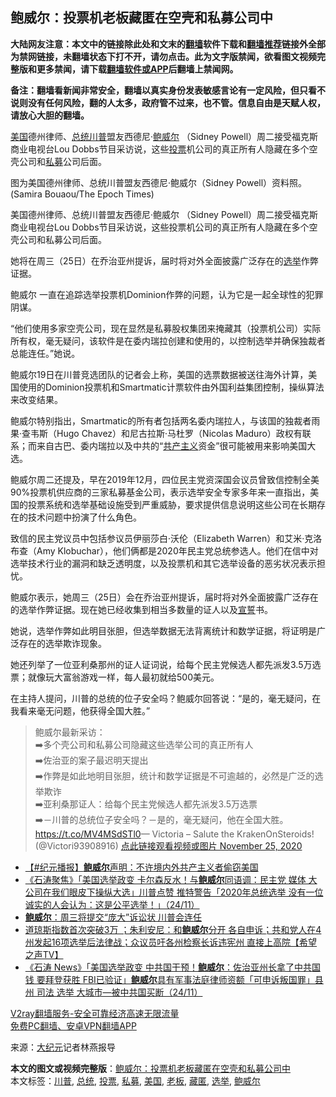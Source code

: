  <h2>鲍威尔：投票机老板藏匿在空壳和私募公司中</h2> <p class="notice"><b>大陆网友注意：本文中的链接除此处和文末的<a href="https://github.com/bannedbook/fanqiang" >翻墙</a>软件下载和<a href="https://github.com/killgcd/justmysocks/blob/master/README.md">翻墙推荐</a>链接外全部为禁网链接，未翻墙状态下打不开，请勿点击。此为文字版禁闻，欲看图文视频完整版和更多禁闻，请下载<a href="https://github.com/bannedbook/fanqiang">翻墙软件或APP</a>后翻墙上禁闻网。</p><p>备注：翻墙看新闻非常安全，翻墙以真实身份发表敏感言论有一定风险，但只看不说则没有任何风险，翻的人太多，政府管不过来，也不管。信息自由是天赋人权，请放心大胆的翻墙。</b></p>  <div class="entry"> <p id="summary"><a href="https://www.bannedbook.org/bnews/tag/%e7%be%8e%e5%9b%bd/" class="st_tag internal_tag" rel="tag" title="标签 美国 下的日志">美国</a>德州律师、<a href="https://www.bannedbook.org/bnews/tag/%e6%80%bb%e7%bb%9f/" class="st_tag internal_tag" rel="tag" title="标签 总统 下的日志">总统</a><a href="https://www.bannedbook.org/bnews/tag/%e5%b7%9d%e6%99%ae/" class="st_tag internal_tag" rel="tag" title="标签 川普 下的日志">川普</a>盟友西德尼·<a href="https://www.bannedbook.org/bnews/tag/%e9%b2%8d%e5%a8%81%e5%b0%94/" class="st_tag internal_tag" rel="tag" title="标签 鲍威尔 下的日志">鲍威尔</a> （Sidney Powell）周二接受福克斯商业电视台Lou Dobbs节目采访说，这些<a href="https://www.bannedbook.org/bnews/tag/%E6%8A%95%E7%A5%A8/" class="st_tag internal_tag" rel="tag" title="标签 投票 下的日志">投票</a>机公司的真正所有人隐藏在多个空壳公司和<a href="https://www.bannedbook.org/bnews/tag/%E7%A7%81%E5%8B%9F/" class="st_tag internal_tag" rel="tag" title="标签 私募 下的日志">私募</a>公司后面。</p> <p> 图为美国德州律师、总统川普盟友西德尼·鲍威尔（Sidney Powell）资料照。(Samira Bouaou/The Epoch Times)</p> <p>美国德州律师、总统川普盟友西德尼·鲍威尔 （Sidney Powell）周二接受福克斯商业电视台Lou Dobbs节目采访说，这些投票机公司的真正所有人隐藏在多个空壳公司和私募公司后面。</p> <p>她将在周三（25日）在乔治亚州提诉，届时将对外全面披露广泛存在的<a href="https://www.bannedbook.org/bnews/tag/%e9%80%89%e4%b8%be/" class="st_tag internal_tag" rel="tag" title="标签 选举 下的日志">选举</a>作弊证据。</p>  <p>鲍威尔 一直在追踪选举投票机Dominion作弊的问题，认为它是一起全球性的犯罪阴谋。</p> <p>“他们使用多家空壳公司，现在显然是私募股权集团来掩藏其（投票机公司）实际所有权，毫无疑问，该软件是在委内瑞拉创建和使用的，以控制选举并确保独裁者总能连任。”她说。</p> <p>鲍威尔19日在川普竞选团队的记者会上称，美国的选票数据被送往海外计算，美国使用的Dominion投票机和Smartmatic计票软件由外国利益集团控制，操纵算法来改变结果。</p> <p>鲍威尔特别指出，Smartmatic的所有者包括两名委内瑞拉人，与该国的独裁者雨果‧查韦斯（Hugo Chavez）和尼古拉斯‧马杜罗（Nicolas Maduro）政权有联系；而来自古巴、委内瑞拉以及中共的“<span class='wp_keywordlink'><a href="https://www.bannedbook.org/forum2/topic6177.html" title="《共产主义的终极目的》" target="_blank">共产主义</a></span>资金”很可能被用来影响美国大选。</p>  <p>鲍威尔周二还提及，早在2019年12月，四位民主党资深国会议员曾致信控制全美90%投票机供应商的三家私募基金公司，表示选举安全专家多年来一直指出，美国的投票系统和选举基础设施受到严重威胁，要求提供信息说明这些公司在长期存在的技术问题中扮演了什么角色。</p> <p>致信的民主党议员中包括参议员伊丽莎白‧沃伦（Elizabeth Warren）和艾米‧克洛布查（Amy Klobuchar），他们俩都是2020年民主党总统参选人。他们在信中对选举技术行业的漏洞和缺乏透明度，以及投票机和其它选举设备的恶劣状况表示担忧。</p> <p>鲍威尔表示，她周三（25日）会在乔治亚州提诉，届时将对外全面披露广泛存在的选举作弊证据。现在她已经收集到相当多数量的证人以及<span class='wp_keywordlink'><a href="https://www.bannedbook.org/forum5/topic17.html" title="宣誓与预言" target="_blank">宣誓</a></span>书。</p> <p>她说，选举作弊如此明目张胆，但选举数据无法背离统计和数学证据，将证明是广泛存在的选举欺诈现象。</p>  <p>她还列举了一位亚利桑那州的证人证词说，给每个民主党候选人都先派发3.5万选票；就像玩大富翁游戏一样，每人最初就给500美元。</p> <p>在主持人提问，川普的总统的位子安全吗？鲍威尔回答说：“是的，毫无疑问，在我看来毫无问题，他获得全国大胜。”</p> <blockquote><p>鲍威尔最新采访：<br />➡️多个壳公司和私募公司隐藏这些选举公司的真正所有人<br />➡️佐治亚的案子最迟明天提出<br />➡️作弊是如此地明目张胆，统计和数学证据是不可逾越的，必然是广泛的选举欺诈<br />➡️亚利桑那证人：给每个民主党候选人都先派发3.5万选票<br />➡️－川普的总统位子安全吗？－是的，毫无疑问，他在全国大胜。 <a href="https://t.co/MV4MSdSTl0">https://t.co/MV4MSdSTl0</a>— Victoria &#8211; Salute the KrakenOnSteroids! (@Victori93908916) <a href="https://twitter.com/Victori93908916/status/1331411287222448129?ref_src=twsrc%5Etfw">点此链接观看视频或图片 November 25, 2020</a></p></blockquote> <ul class='op-related-articles' title='相关阅读'> <li><a href='https://www.bannedbook.org/bnews/bannedvideo/20201125/1436828.html' target='_blank'>【#纪元播报】<b>鲍威尔</b>声明：不许境内外共产主义者偷窃美国</a></li> <li><a href='https://www.bannedbook.org/bnews/bannedvideo/20201125/1436813.html' target='_blank'>《石涛聚焦》「美国选举政变 卡尔森反水！与<b>鲍威尔</b>同语调：民主党 媒体 大公司在我们眼皮下操纵大选」川普点赞 推特警告「2020年总统选举 没有一位诚实的人会认为：这是公平选举！」（24/11）</a></li> <li><a href='https://www.bannedbook.org/bnews/cbnews/20201125/1436754.html' target='_blank'><b>鲍威尔</b>：周三将提交“庞大”诉讼状 川普会连任</a></li> <li><a href='https://www.bannedbook.org/bnews/cbnews/20201125/1436751.html' target='_blank'>道琼斯指数首次突破3万 ；朱利安尼：和<b>鲍威尔</b>分开 各自申诉；共和党人在4州发起16项选举后法律战；众议员吁各州检察长诉违宪州 直接上高院【希望之声TV】</a></li> <li><a href='https://www.bannedbook.org/bnews/bannedvideo/20201125/1436691.html' target='_blank'>《石涛 News》「美国选举政变 中共国干预！<b>鲍威尔</b>：佐治亚州长拿了中共国钱 要拜登获胜 FBI已验证」<b>鲍威尔</b>具有军事法庭律师资额「可申诉叛国罪」县 州 司法 选举 大城市—被中共国买断（24/11）</a></li> </ul> <p class="texttj"> <a href="https://www.bannedbook.org/forum23/topic22702.html" target="_blank">V2ray翻墙服务-安全可靠经济高速无限流量</a><br/> <a href="https://github.com/bannedbook/fanqiang/wiki/%E7%A6%81%E9%97%BB%E7%BD%91%E5%AE%89%E5%8D%93%E7%BF%BB%E5%A2%99%E6%96%B0%E9%97%BBAPP" target="_blank">免费PC翻墙、安卓VPN翻墙APP</a></p><p> 来源：<span class='wp_keywordlink_affiliate'><a href="http://www.epochtimes.com/" title="大纪元" target="_blank">大纪元</a></span>记者林燕报导 </p> <a name='sharetosocial'></a>       <div><b>本文的图文或视频完整版</b>：<a href='https://www.bannedbook.org/bnews/topimagenews/20201125/1436851.html'>鲍威尔：投票机老板藏匿在空壳和私募公司中</a></div>  </div><!--END ENTRY--> <div class="postfooter"> <div>本文标签：<a href="https://www.bannedbook.org/bnews/tag/%e5%b7%9d%e6%99%ae/" rel="tag">川普</a>, <a href="https://www.bannedbook.org/bnews/tag/%e6%80%bb%e7%bb%9f/" rel="tag">总统</a>, <a href="https://www.bannedbook.org/bnews/tag/%E6%8A%95%E7%A5%A8/" rel="tag">投票</a>, <a href="https://www.bannedbook.org/bnews/tag/%E7%A7%81%E5%8B%9F/" rel="tag">私募</a>, <a href="https://www.bannedbook.org/bnews/tag/%e7%be%8e%e5%9b%bd/" rel="tag">美国</a>, <a href="https://www.bannedbook.org/bnews/tag/%e8%80%81%e6%9d%bf/" rel="tag">老板</a>, <a href="https://www.bannedbook.org/bnews/tag/%E8%97%8F%E5%8C%BF/" rel="tag">藏匿</a>, <a href="https://www.bannedbook.org/bnews/tag/%e9%80%89%e4%b8%be/" rel="tag">选举</a>, <a href="https://www.bannedbook.org/bnews/tag/%e9%b2%8d%e5%a8%81%e5%b0%94/" rel="tag">鲍威尔</a></div>  </div><!--END POSTFOOTER--> 